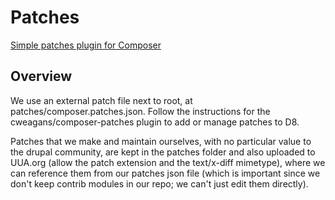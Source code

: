 # Patches

[Simple patches plugin for Composer](https://github.com/cweagans/composer-patches)

## Overview

We use an external patch file next to root, at patches/composer.patches.json.
Follow the instructions for the cweagans/composer-patches plugin to add or
manage patches to D8.

Patches that we make and maintain ourselves, with no particular value to the
drupal community, are kept in the patches folder and also uploaded to UUA.org
(allow the patch extension and the text/x-diff mimetype), where we can reference
them from our patches json file (which is important since we don't keep contrib
modules in our repo; we can't just edit them directly).
